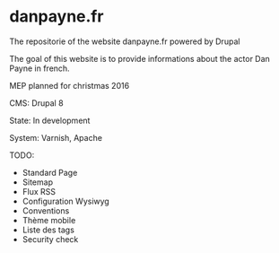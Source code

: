 # danpayne.fr
The repositorie of the website danpayne.fr powered by Drupal

The goal of this website is to provide informations about the actor Dan Payne in french.

MEP planned for christmas 2016

CMS: Drupal 8

State: In development

System: Varnish, Apache

TODO:
  - Standard Page
  - Sitemap
  - Flux RSS
  - Configuration Wysiwyg
  - Conventions
  - Thème mobile
  - Liste des tags
  - Security check
